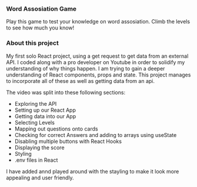 ### Word Assosiation Game
 
Play this game to test your knowledge on word assosiation. Climb the levels to see how much you know!

### About this project

My first solo React project, using a get request to get data from an external API. I coded along with a pro developer on Youtube in order to solidify my understanding of why things happen. I am trying to gain a deeper understanding of React components, props and state. This project manages to incorporate all of these as well as getting data from an api.

The video was split into these following sections:
- Exploring the API
- Setting up our React App
- Getting data into our App
- Selecting Levels
- Mapping out questions onto cards
- Checking for correct Answers and adding to arrays using useState
- Disabling multiple buttons with React Hooks
- Displaying the score
- Styling
- .env files in React

I have added annd played around with the stayling to make it look more appealing and user friendly.






